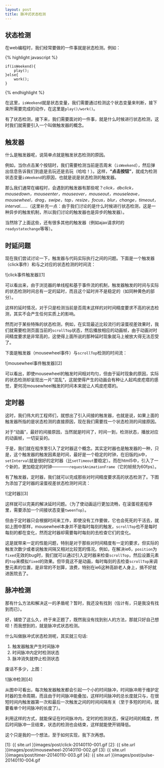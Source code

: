 ```yaml
---
layout: post
title: 脉冲式状态检测
---
```



状态检测
--------

在web编程时，我们经常要做的一件事就是状态检测。例如：

{% highlight javascript %}

    if(isWeekend){
        play();
    }else{
        work();
    }

{% endhighlight %}

在这里，`isWeekend`就是状态变量，我们需要通过检测这个状态变量来判断，接下来所需要完成的动作，在这里是`play()/work()`。

有了状态检测，接下来，我们需要面对的一件事，就是什么时候进行状态检测，这时我们就需要引入一个叫做触发器的概念。


触发器
------

什么是触发器呢，说简单点就是触发状态检测的原因。

例如，当你点击某个按钮时，我们需要检测当前是否周末（`isWeekend`），然后弹出信息告诉我们到底是去玩还是去玩（哈哈！）。这样，__“点击按钮”__，就成为检测状态变量`isWeekend`的原因，也就是说是状态检测的触发器。

那么我们通常在编程时，会遇到的触发器有那些呢？_click，dbclick，mousedown，mouseenter，mouseover，mouseout，mouseleave，mousewheel，drag，swipe，tap，resize，focus，blur，change，timeout，interval......_（这里补充一点：由于我们讨论的是什么时候进行状态检测，这是一种异步的触发机制，所以我们讨论的触发器也是异步的触发器）。

当然除了上面这些，还有很多其他的触发器（例如ajax请求时的`readystatechange`等等）。


时延问题
--------

现在我们尝试讨论一下，触发器与代码实际执行之间的问题。下面是一个触发器（click事件）和与之对应的状态检测的时间流：

![click事件触发器][1]

可以看出来，由于浏览器的单线程和基于事件流的机制，触发器触发的时间与实际的状态检测时间总有一定的延时，而且这个延时并不是稳定的（如同种黄色的部分）。

这样的延时情况，对于只是检测当前是否周末这样的对时间精度要求不高的状态检测，其实不会产生任何实质上的影响。

然而对于某些特殊的状态检测，例如，在实现最近比较流行的滚蛋视差效果时，我们就需要检测页面当前的`scrollTop`状态，然后播放相应的动画帧，由于动画对时间精度要求是非常高的，这使得上面所说的那种延时现象就马上被放大得无法忍受了。

下面是触发器（mousewheel事件）与`scrollTop`检测的时间流：

![mousewheel事件触发器][2]

可以看出，即使mousewheel的触发时间相对均匀，但由于延时现象的原因，实际的状态检测却呈现出一片“混乱”，这就使得产生的动画会有种让人起鸡皮疙瘩的感觉，更何况mousewheel触发的时间本来就让人鸡皮疙瘩的。


定时器
------

这时，我们伟大的工程师们，就想出了引入间接的触发器，也就是说，如果上面的触发器所指的是状态检测的直接原因，现在我们需要找一个状态检测的间接原因。

对于“动画”，最好的间接原因，当然就是时间了，时间一到，检测状态，播放对应的动画帧，一切妥妥的。

于是，我们就在程序里引入了定时器这个概念。其实定时器也是触发器的一种，只是，这个触发器的触发因素是时间，最好是一个稳定的时钟，在旧版的js中，`setInterval`就是很好的定时器（比`setTimeout`要稳定）。而在html5中，引入了一个新的，更加稳定的时钟————`requestAnimationFrame`（它的帧频为60fps）。

有了触发器，定时器，我们就可以完成那些对时间精度要求高的状态检测了。下图为添加了定时器的滚蛋视差状态检测时间流：

![定时器][3]

这样就可以完美的解决延时问题。（为了使动画运行更加流畅，在滚蛋视差程序里，需要添加一个间接状态变量`tweenTop`）。

但由于定时器只会根据时间来工作，即使没有工作要做，它也会死死的干活去，就如上图中那样，mousewheel本身并不是每时每刻的触发，`scrollTop`也不是每时每刻的都在变化，然而定时器却需要每时每刻的去检查它们的变化。

这是就带来一定的性能问题，特别是对于那些对时间精度有一定的要求，但实际的触发次数少或者说触发间隔又相对比较宽的情况。例如，在解决ie6，`position`为`fixed`无效的bug时，我们就可以通过引入定时器来检查`scrollTop`，然后设置元素的`top`来模拟`fixed`的效果。但毕竟这不是动画，每时每刻的去检查`scrollTop`来调整元素的位置，是非常的不划算，浪费，特别在ie6这种高龄老人身上，搞不好就进医院去了。


脉冲检测
--------

那有什么方法和解决这一的矛盾呢？暂时，我还没有找到（估计有，只是我没有找到而已）。

好，铺垫了这么久，终于来正题了，既然我没有找到别人的方法，那就只好自己想呗！而我想到的，就是脉冲式状态检测。

什么叫做脉冲式状态检测呢，其实就三句话:

1.  触发器触发产生时间脉冲
2.  时间脉冲内定时检测状态
3.  脉冲消失就停止检测状态

废话不多少，上图：

![脉冲检测][4]

从图中可看出，每次触发器触发都会引起一个小的时间脉冲，时间脉冲用于维护定时器的生命周期，而且由于时间脉冲能叠加，这样时间脉冲的总长度就只与，在很短时间内触发器第一次和最后一次触发之间的时间间隔有关（至于多短的时间，就要看单个时间脉冲的长度了）。

利用这样的方式，就能保证在时间脉冲内，定时的检测状态，保证时间的精度，然后时间脉冲一旦结束，状态的检测也会结束，这样就能使开销降低。

这个只是我的一个想法，至于如何实现，我下次再想。


[1]: {{ site.url }}images/post/click-20140110-001.gif
[2]: {{ site.url }}images/post/mousewheel-20140110-002.gif
[3]: {{ site.url }}images/post/timer-20140110-003.gif
[4]: {{ site.url }}images/post/pulse-20140110-004.gif